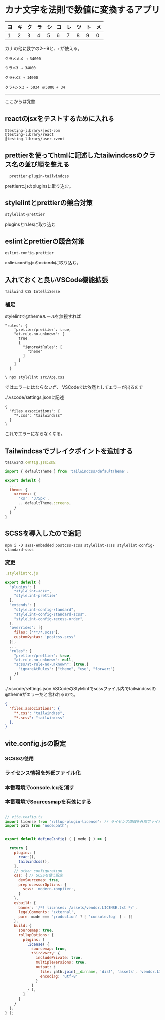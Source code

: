 # カナ文字を法則で数値に変換するアプリ

| ヨ | キ | ク | ラ | シ | コ | レ | ツ | ト | メ |
|---|---|---|---|---|---|---|---|---|---|
| 1 | 2 | 3 | 4 | 5 | 6 | 7 | 8 | 9 | 0 |

カナの他に数字の2～9と、+が使える。

```plaintext
クラメメメ → 34000

クラメ3 → 34000

クラ+メ3 → 34000

クラ+シメ3 → 5034 ※5000 + 34
```

***

ここからは覚書

## reactのjsxをテストするために入れる

```plaintext
@testing-library/jest-dom
@testing-library/react
@testing-library/user-event
```

## prettierを使ってhtmlに記述したtailwindcssのクラス名の並び順を整える

```plaintext
  prettier-plugin-tailwindcss
  ```

  prettierrc.jsのpluginsに取り込む。

## stylelintとprettierの競合対策

```plaintext
stylelint-prettier
```

pluginsとrulesに取り込む

## eslintとprettierの競合対策

```plaintext
eslint-config-prettier
```

eslint.config.jsのextendsに取り込む。

## 入れておくと良いVSCode機能拡張

```plaintext
Tailwind CSS IntelliSense
```

### 補足

stylelintで@themeルールを無視すれば

```plaintext
"rules": {
    "prettier/prettier": true,
    "at-rule-no-unknown": [
      true,
      {
        "ignoreAtRules": [
          "theme"
        ]
      }
    ]
  }
```

```shell
\ npx stylelint src/App.css
```

ではエラーにはならないが、
VSCodeでは依然としてエラーが出るので

./.vscode/settings.jsonに記述

```plaintext
{
  "files.associations": {
    "*.css": "tailwindcss"
  }
}
```

これでエラーにならなくなる。

## Tailwindcssでブレイクポイントを追加する

```javascript
tailwind.config.jsに追記

import { defaultTheme } from 'tailwindcss/defaultTheme';

export default {
  ...
  theme: {
    screens: {
      'xs': '375px',
      ...defaultTheme.screens,
    }
  }
}
```

## SCSSを導入したので追記

```shell
npm i -D sass-embedded postcss-scss stylelint-scss stylelint-config-standard-scss
```

### 変更

```javascript
.stylelintrc.js

export default {
  "plugins": [
    "stylelint-scss",
    "stylelint-prettier"
  ],
  "extends": [
    "stylelint-config-standard",
    "stylelint-config-standard-scss",
    "stylelint-config-recess-order",
  ],
  "overrides": [{
    files: ['**/*.scss'],
    customSyntax: 'postcss-scss'
  }],
  ...
  "rules": {
    "prettier/prettier": true,
    "at-rule-no-unknown": null,
    "scss/at-rule-no-unknown": [true,{
      "ignoreAtRules": ["theme", "use", "forward"]
    }]
  }
```

./.vscode/settings.json
VSCodeのStylelintでscssファイル内でtailwindcssの@themeがエラーだと言われるので。

```json
{
  "files.associations": {
    "*.css": "tailwindcss",
    "*.scss": "tailwindcss"
  },
}
```

## vite.config.jsの設定

### SCSSの使用

### ライセンス情報を外部ファイル化

### 本番環境でconsole.logを消す

### 本番環境でSourcesmapを有効にする

```javascript

// vite.config.ts
import license from 'rollup-plugin-license'; // ライセンス情報を外部ファイル化
import path from 'node:path';


export default defineConfig( ( { mode } ) => {

  return {
    plugins: [
      react(),
      tailwindcss(),
    ],
    // other configuration
    css: { // SCSSを使う設定
      devSourcemap: true,
      preprocessorOptions: {
        scss: 'modern-compiler',
      }
    },
    esbuild: {
      banner: '/*! licenses: /assets/vendor.LICENSE.txt */',
      legalComments: 'external',
      pure: mode === 'production' ? [ 'console.log' ] : []
    },
    build: {
      sourcemap: true,
      rollupOptions: {
        plugins: [
          license( {
            sourcemap: true,
            thirdParty: {
              includePrivate: true,
              multipleVersions: true,
              output: {
                file: path.join(__dirname, 'dist', 'assets', 'vendor.LICENSE.txt'),
                encoding: 'utf-8'
              }
            }
          } ),
        ]
      }
    }
  };
} );
```
